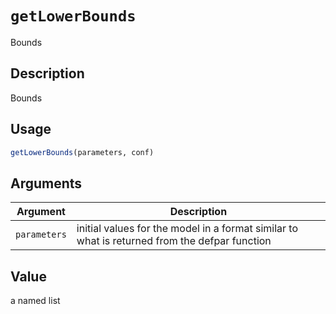 # `getLowerBounds`

Bounds


## Description

Bounds


## Usage

```r
getLowerBounds(parameters, conf)
```


## Arguments

Argument      |Description
------------- |----------------
`parameters`     |     initial values for the model in a format similar to what is returned from the defpar function


## Value

a named list



